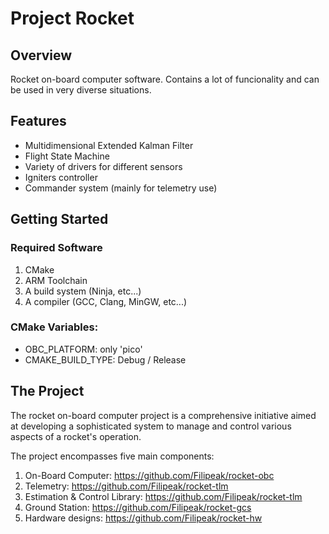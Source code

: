 # Project Rocket

## Overview
Rocket on-board computer software. Contains a lot of funcionality and can be used in very diverse situations.

## Features
 - Multidimensional Extended Kalman Filter
 - Flight State Machine
 - Variety of drivers for different sensors
 - Igniters controller
 - Commander system (mainly for telemetry use)

## Getting Started

### Required Software
1. CMake
2. ARM Toolchain
3. A build system (Ninja, etc...)
4. A compiler (GCC, Clang, MinGW, etc...)

### CMake Variables:
 - OBC_PLATFORM: only 'pico'
 - CMAKE_BUILD_TYPE: Debug / Release

## The Project
The rocket on-board computer project is a comprehensive initiative aimed at developing a sophisticated system to manage and control various aspects of a rocket's operation. 

The project encompasses five main components:
 1. On-Board Computer: https://github.com/Filipeak/rocket-obc
 2. Telemetry: https://github.com/Filipeak/rocket-tlm
 3. Estimation & Control Library: https://github.com/Filipeak/rocket-tlm
 4. Ground Station: https://github.com/Filipeak/rocket-gcs
 5. Hardware designs: https://github.com/Filipeak/rocket-hw